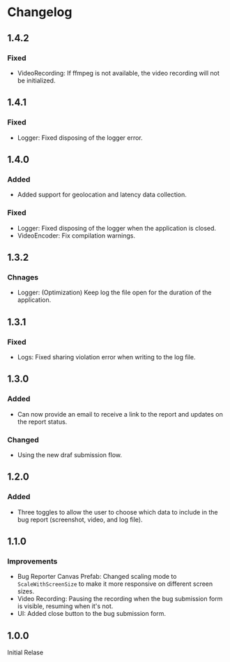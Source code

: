 # Changelog

## 1.4.2

### Fixed
- VideoRecording: If ffmpeg is not available, the video recording will not be initialized.

## 1.4.1

### Fixed
- Logger: Fixed disposing of the logger error.

## 1.4.0

### Added
- Added support for geolocation and latency data collection.

### Fixed
- Logger: Fixed disposing of the logger when the application is closed.
- VideoEncoder: Fix compilation warnings.

## 1.3.2

### Chnages
- Logger: (Optimization) Keep log the file open for the duration of the application.

## 1.3.1

### Fixed
- Logs: Fixed sharing violation error when writing to the log file.

## 1.3.0

### Added
- Can now provide an email to receive a link to the report and updates on the report status.

### Changed
- Using the new draf submission flow.

## 1.2.0

### Added
- Three toggles to allow the user to choose which data to include in the bug report (screenshot, video, and log file).

## 1.1.0

### Improvements
- Bug Reporter Canvas Prefab: Changed scaling mode to `ScaleWithScreenSize` to make it more responsive on different screen sizes.
- Video Recording: Pausing the recording when the bug submission form is visible, resuming when it's not.
- UI: Added close button to the bug submission form.

## 1.0.0

Initial Relase